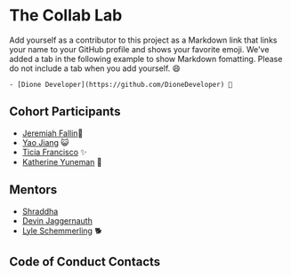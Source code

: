 # The Collab Lab

Add yourself as a contributor to this project as a Markdown link that links your name to your GitHub profile and shows your favorite emoji. We've added a tab in the following example to show Markdown fomatting. Please do not include a tab when you add yourself. 😄

    - [Dione Developer](https://github.com/DioneDeveloper) 💅

## Cohort Participants

- [Jeremiah Fallin](https://github.com/jeremiahfallin)🫡
- [Yao Jiang](https://github.com/Yaosaur) 😺
- [Ticia Francisco](https://github.com/ticiadev) ✨
- [Katherine Yuneman](https://github.com/katherineyuneman) 🐙

## Mentors

- [Shraddha](https://github.com/5hraddha)
- [Devin Jaggernauth](https://github.com/mentalcaries)
- [Lyle Schemmerling](https://github.com/lyleschemmerling) 🐕

## Code of Conduct Contacts
